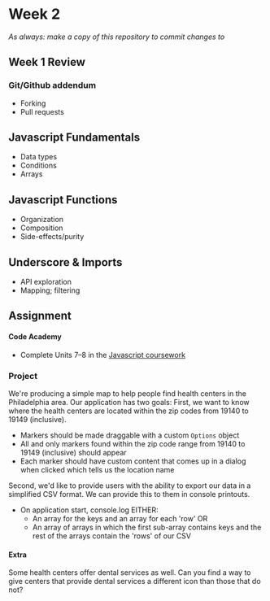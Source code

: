 # Week 2

*As always: make a copy of this repository to commit changes to*

## Week 1 Review

### Git/Github addendum
- Forking
- Pull requests

## Javascript Fundamentals
- Data types
- Conditions
- Arrays

## Javascript Functions
- Organization
- Composition
- Side-effects/purity

## Underscore & Imports
- API exploration
- Mapping; filtering

## Assignment

#### Code Academy

* Complete Units 7–8 in the [Javascript coursework](https://www.codecademy.com/learn/javascript)

### Project

We're producing a simple map to help people find health centers in the
Philadelphia area. Our application has two goals:
First, we want to know where the health centers are located within the
zip codes from 19140 to 19149 (inclusive).
* Markers should be made draggable with a custom `Options` object
* All and only markers found within the zip code range from 19140 to
  19149 (inclusive) should appear
* Each marker should have custom content that comes up in a dialog when
  clicked which tells us the location name

Second, we'd like to provide users with the ability to export our data
in a simplified CSV format. We can provide this to them in console printouts.
* On application start, console.log EITHER:
    * An array for the keys and an array for each 'row' OR
    * An array of arrays in which the first sub-array contains keys and
      the rest of the arrays contain the 'rows' of our CSV

#### Extra

Some health centers offer dental services as well. Can you find a way to
give centers that provide dental services a different icon than those
that do not?

